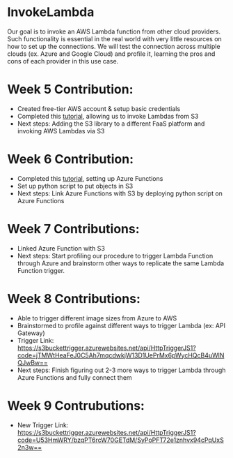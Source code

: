 # InvokeLambda
Our goal is to invoke an AWS Lambda function from other cloud providers. Such functionality is essential in the real world with very little resources on how to set up the connections. We will test the connection across multiple clouds (ex. Azure and Google Cloud) and profile it, learning the pros and cons of each provider in this use case. 

# Week 5 Contribution:
* Created free-tier AWS account & setup basic credentials
* Completed this [tutorial](https://docs.aws.amazon.com/lambda/latest/dg/with-s3.html), allowing us to invoke Lambdas from S3
* Next steps: Adding the S3 library to a different FaaS platform and invoking AWS Lambdas via S3

# Week 6 Contribution:
* Completed this [tutorial](https://docs.microsoft.com/en-us/azure/azure-functions/), setting up Azure Functions
* Set up python script to put objects in S3
* Next steps: Link Azure Functions with S3 by deploying python script on Azure Functions

# Week 7 Contributions:
* Linked Azure Function with S3
* Next steps: Start profiling our procedure to trigger Lambda Function through Azure and brainstorm other ways to replicate the same Lambda Function trigger.


# Week 8 Contributions:
* Able to trigger different image sizes from Azure to AWS
* Brainstormed to profile against different ways to trigger Lambda (ex: API Gateway)
* Trigger Link: https://s3buckettrigger.azurewebsites.net/api/HttpTriggerJS1?code=jTMWtHeaFeJ0C5Ah7mqcdwkjW13D1UePrMx6pWycHQcB4uWlNQJwBw==
* Next steps: Finish figuring out 2-3 more ways to trigger Lambda through Azure Functions and fully connect them

# Week 9 Contrubutions:
* New Trigger Link: https://s3buckettrigger.azurewebsites.net/api/HttpTriggerJS1?code=U53HmWRY/bzqPT6rcW70GETdM/SyPoPFT72e1znhvx94cPqUxS2n3w==